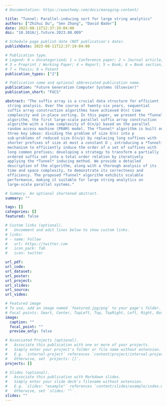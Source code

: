 ```yaml
---
# Documentation: https://wowchemy.com/docs/managing-content/

title: "Tunnel: Parallel-inducing sort for large string analytics"
authors: ["Zhihui Du", "Sen Zhang", "David Bader"]
date: 2023-08-11T12:37:19-04:00
doi: "10.1016/j.future.2023.08.009"

# Schedule page publish date (NOT publication's date).
publishDate: 2023-08-11T12:37:19-04:00

# Publication type.
# Legend: 0 = Uncategorized; 1 = Conference paper; 2 = Journal article;
# 3 = Preprint / Working Paper; 4 = Report; 5 = Book; 6 = Book section;
# 7 = Thesis; 8 = Patent
publication_types: ["2"]

# Publication name and optional abbreviated publication name.
publication: "Future Generation Computer Systems (Elsevier)"
publication_short: "FGCS"

abstract: "The suffix array is a crucial data structure for efficient
 string analysis. Over the course of twenty-six years, sequential
 suffix array construction algorithms have achieved O(n) time
 complexity and in-place sorting. In this paper, we present the *Tunnel*
 algorithm, the first large-scale parallel suffix array construction
 algorithm with a time complexity of O(n/p) based on the parallel
 random access machine (PRAM) model. The *Tunnel* algorithm is built on
 three key ideas: dividing the problem of size O(n) into p
 sub-problems of reduced size O(n/p) by replacing long suffixes with
 shorter prefixes of size at most a constant D ; introducing a *Tunnel*
 mechanism to efficiently induce the order of a set of suffixes with
 long common prefixes; developing a strategy to transform a partially
 ordered suffix set into a total order relation by iteratively
 applying the *Tunnel* inducing method. We provide a detailed
 description of the algorithm, along with a thorough analysis of its
 time and space complexity, to demonstrate its correctness and
 efficiency. The proposed *Tunnel* algorithm exhibits scalable
 performance, making it suitable for large string analytics on
 large-scale parallel systems."

# Summary. An optional shortened abstract.
summary: ""

tags: []
categories: []
featured: false

# Custom links (optional).
#   Uncomment and edit lines below to show custom links.
# links:
# - name: Follow
#   url: https://twitter.com
#   icon_pack: fab
#   icon: twitter

url_pdf:
url_code:
url_dataset:
url_poster:
url_project:
url_slides:
url_source:
url_video:

# Featured image
# To use, add an image named `featured.jpg/png` to your page's folder. 
# Focal points: Smart, Center, TopLeft, Top, TopRight, Left, Right, BottomLeft, Bottom, BottomRight.
image:
  caption: ""
  focal_point: ""
  preview_only: false

# Associated Projects (optional).
#   Associate this publication with one or more of your projects.
#   Simply enter your project's folder or file name without extension.
#   E.g. `internal-project` references `content/project/internal-project/index.md`.
#   Otherwise, set `projects: []`.
projects: []

# Slides (optional).
#   Associate this publication with Markdown slides.
#   Simply enter your slide deck's filename without extension.
#   E.g. `slides: "example"` references `content/slides/example/index.md`.
#   Otherwise, set `slides: ""`.
slides: ""
---
```

